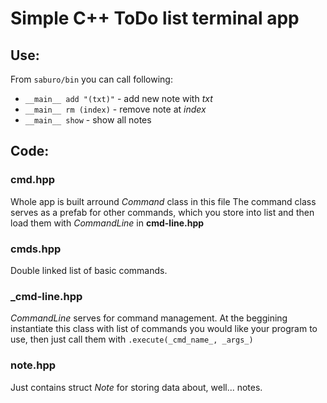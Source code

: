 # Simple C++ ToDo list terminal app

## Use:
From `saburo/bin` you can call following:
- `__main__ add "(txt)"` - add new note with _txt_ 
- `__main__ rm (index)` - remove note at _index_
- `__main__ show` - show all notes


## Code: 
### __cmd.hpp__
Whole app is built arround _Command_ class in this file
The command class serves as a prefab for other commands, which you store into list and then load them with _CommandLine_ in __cmd-line.hpp__

### __cmds.hpp__
Double linked list of basic commands.

### ___cmd-line.hpp__
_CommandLine_ serves for command management. At the beggining instantiate this class with list of commands you would like your program to use, then just call them with `.execute(_cmd_name_, _args_)`

### __note.hpp__
Just contains struct _Note_ for storing data about, well... notes.
